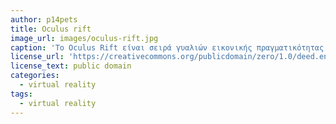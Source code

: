 ```yaml
---
author: p14pets
title: Oculus rift
image_url: images/oculus-rift.jpg
caption: 'To Oculus Rift είναι σειρά γυαλιών εικονικής πραγματικότητας ανεπτυγμένα και κατασκευασμένα από την Oculus VR, τμήματος της Facebook Inc. Πρωτοξεκίνησε το 2012 ως project στο kickstarter, και διαμόρφωσε την αγορά στα προϊόντα εικονικής πραγματικότητας όπως τα ξέρουμε σήμερα.'
license_url: 'https://creativecommons.org/publicdomain/zero/1.0/deed.en'
license_text: public domain
categories:
  - virtual reality
tags:
  - virtual reality
---
```

